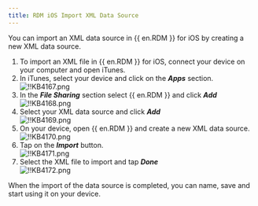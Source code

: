 ```yaml
---
title: RDM iOS Import XML Data Source
---
```

You can import an XML data source in {{ en.RDM }} for iOS by creating a new XML data source.  

1. To import an XML file in {{ en.RDM }} for iOS, connect your device on your computer and open iTunes.
1. In iTunes, select your device and click on the ***Apps*** section.  
![!!KB4167.png](https://webdevolutions.azureedge.net/docs/en/kb/KB4167.png)
1. In the ***File Sharing*** section select {{ en.RDM }} and click ***Add***  
![!!KB4168.png](https://webdevolutions.azureedge.net/docs/en/kb/KB4168.png)
1. Select your XML data source and click ***Add***  
![!!KB4169.png](https://webdevolutions.azureedge.net/docs/en/kb/KB4169.png)
1. On your device, open {{ en.RDM }} and create a new XML data source.  
![!!KB4170.png](https://webdevolutions.azureedge.net/docs/en/kb/KB4170.png)  
1. Tap on the ***Import*** button.  
![!!KB4171.png](https://webdevolutions.azureedge.net/docs/en/kb/KB4171.png)
1. Select the XML file to import and tap ***Done***  
![!!KB4172.png](https://webdevolutions.azureedge.net/docs/en/kb/KB4172.png)  

When the import of the data source is completed, you can name, save and start using it on your device.
